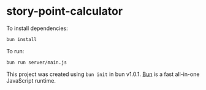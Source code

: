 # story-point-calculator

To install dependencies:

```bash
bun install
```

To run:

```bash
bun run server/main.js
```

This project was created using `bun init` in bun v1.0.1. [Bun](https://bun.sh) is a fast all-in-one JavaScript runtime.
